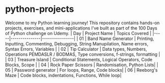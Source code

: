 # python-projects
Welcome to my Python learning journey! This repository contains hands-on projects, exercises, and mini-applications I've built as part of the 100 Days of Python challenge on Udemy.
| Day | Project Name | Topics Covered |
|-----|---------------|----------------|
| 01 | Band Name Generator | Printing, Inputting, Commenting, Debugging, String Manupilation, Name errors, Syntax Errors, Variables |
| 02 | Tip Calculator | Data types, Numbers, Operations PEMDASLR / BODMAS, Type conversions, f-strings, formatting |
| 03 | Treasure Island  | Conditional Statements, Logical Operators, Code Blocks, Scope |
| 04 | Rock Paper Scissors | Randomisation, Python Lists|
| 05 | Password generator | For loops, Range, Code blocks|
| 06 | Reeborg's Maze | Code blocks, indentations, Functions, While loop|
